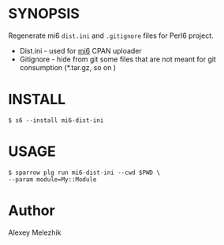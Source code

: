 # SYNOPSIS

Regenerate mi6 `dist.ini` and `.gitignore` files for Perl6 project.

* Dist.ini - used for [mi6](https://github.com/skaji/mi6) CPAN uploader
* Gitignore - hide from git some files that are not meant for git consumption (*.tar.gz, so on )


# INSTALL

    $ s6 --install mi6-dist-ini


# USAGE 

    $ sparrow plg run mi6-dist-ini --cwd $PWD \
    --param module=My::Module

# Author

Alexey Melezhik

